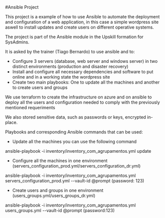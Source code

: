 #Ansible Project

This project is a example of how to use Ansible to automate the deployment and configuration of a web application, in this case a simple wordpress site aswell to install updates and create users on different operative systems. 

The project is part of the Ansible module in the Upskill formation for SysAdmins.

It is asked by the trainer (Tiago Bernardo) to use ansible and to: 

- Configure 3 servers (database, web server and windows server) in two distinct environments (production and disaster recovery)
- Install and configure all necessary dependencies and software to put online and in a working state the wordpress site
- Create two main playbooks: One to update all the machines and another to create users and groups

We use terraform to create the infrastructure on azure and on ansible to deploy all the users and configuration needed to comply with the previously mentioned requeriments

We also  stored sensitive data, such as passwords or keys, encrypted in-place.

Playbooks and corresponding Ansible commands that can be used:

- Update all the machines you can use the following command

ansible-playbook -i inventory/inventory_com_agrupamentos.yml update

- Configure all the machines in one environment (servers_configuration_prod.yml/servers_configuration_dr.yml)

ansible-playbook -i inventory/inventory_com_agrupamentos.yml servers_configuration_prod.yml --vault-id @prompt (password: 123)

- Create users and groups in one environment (users_groups.yml/users_groups_dr.yml)

ansible-playbook -i inventory/inventory_com_agrupamentos.yml users_groups.yml --vault-id @prompt (password:123)

